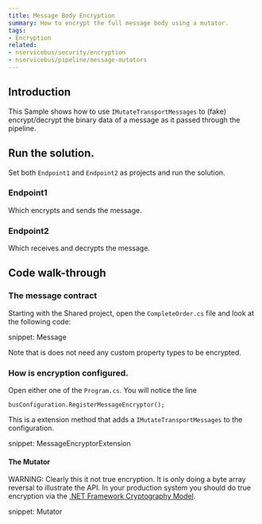 ```yaml
---
title: Message Body Encryption
summary: How to encrypt the full message body using a mutator.
tags:
- Encryption
related:
- nservicebus/security/encryption
- nservicebus/pipeline/message-mutators
---
```



## Introduction

This Sample shows how to use `IMutateTransportMessages` to (fake) encrypt/decrypt the binary data of a message as it passed through the pipeline.


## Run the solution.

Set both `Endpoint1` and `Endpoint2` as projects and run the solution.


### Endpoint1

Which encrypts and sends the message.


### Endpoint2

Which receives and decrypts the message.


## Code walk-through


### The message contract

Starting with the Shared project, open the `CompleteOrder.cs` file and look at the following code:

snippet: Message

Note that is does not need any custom property types to be encrypted.


### How is encryption configured.

Open either one of the `Program.cs`. You will notice the line

    busConfiguration.RegisterMessageEncryptor();

This is a extension method that adds a `IMutateTransportMessages` to the configuration.

snippet: MessageEncryptorExtension


#### The Mutator

WARNING: Clearly this it not true encryption. It is only doing a byte array reversal to illustrate the API. In your production system you should do true encryption via the [.NET Framework Cryptography Model](https://msdn.microsoft.com/en-us/library/0ss79b2x.aspx).

snippet: Mutator